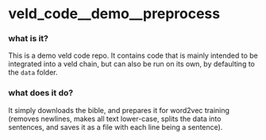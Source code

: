 # veld_code__demo__preprocess

### what is it?

This is a demo veld code repo. It contains code that is mainly intended to be integrated into a veld
chain, but can also be run on its own, by defaulting to the `data` folder.

### what does it do?

It simply downloads the bible, and prepares it for word2vec training (removes newlines, makes all
text lower-case, splits the data into sentences, and saves it as a file with each line being a
sentence).

